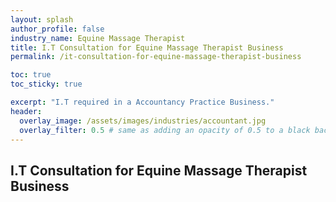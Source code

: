```yaml
---
layout: splash 
author_profile: false 
industry_name: Equine Massage Therapist
title: I.T Consultation for Equine Massage Therapist Business
permalink: /it-consultation-for-equine-massage-therapist-business

toc: true
toc_sticky: true

excerpt: "I.T required in a Accountancy Practice Business."
header:
  overlay_image: /assets/images/industries/accountant.jpg
  overlay_filter: 0.5 # same as adding an opacity of 0.5 to a black background
---
```


## I.T Consultation for Equine Massage Therapist Business